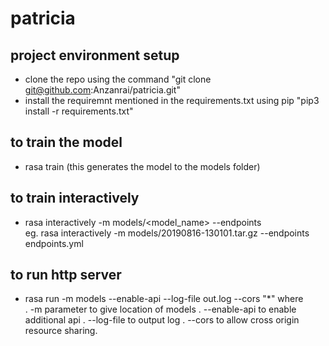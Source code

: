 # patricia

## project environment setup
- clone the repo using the command "git clone git@github.com:Anzanrai/patricia.git"
- install the requiremnt mentioned in the requirements.txt using pip "pip3 install -r requirements.txt"

## to train the model
- rasa train (this generates the model to the models folder)

## to train interactively
- rasa interactively -m models/<model_name> --endpoints <endpointFilename><br>
  eg. rasa interactively -m models/20190816-130101.tar.gz --endpoints endpoints.yml

## to run http server
- rasa run -m models --enable-api --log-file out.log --cors "*" where <br>
  . -m parameter to give location of models
  . --enable-api to enable additional api
  . --log-file to output log
  . --cors to allow cross origin resource sharing.
  

